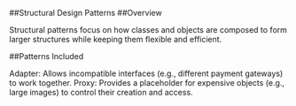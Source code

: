 ##Structural Design Patterns
##Overview

Structural patterns focus on how classes and objects are composed to form larger structures while keeping them flexible and efficient.

##Patterns Included

Adapter: Allows incompatible interfaces (e.g., different payment gateways) to work together.
Proxy: Provides a placeholder for expensive objects (e.g., large images) to control their creation and access.
